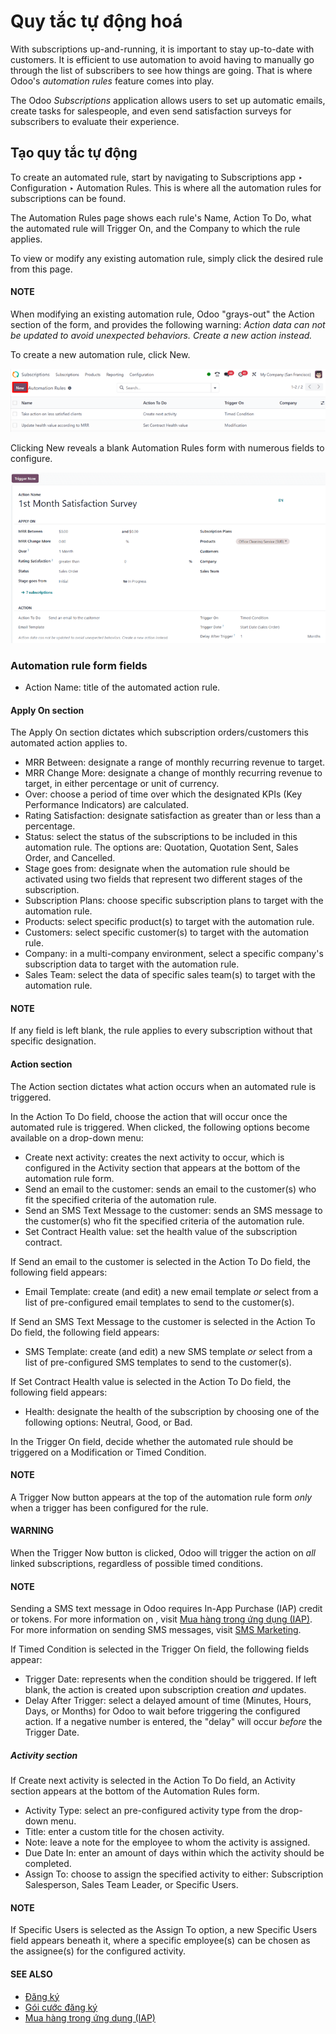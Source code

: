 # Quy tắc tự động hoá

With subscriptions up-and-running, it is important to stay up-to-date with customers. It is
efficient to use automation to avoid having to manually go through the list of subscribers to see
how things are going. That is where Odoo's *automation rules* feature comes into play.

The Odoo *Subscriptions* application allows users to set up automatic emails, create tasks for
salespeople, and even send satisfaction surveys for subscribers to evaluate their experience.

## Tạo quy tắc tự động

To create an automated rule, start by navigating to Subscriptions app ‣
Configuration ‣ Automation Rules. This is where all the automation rules for subscriptions can be
found.

The Automation Rules page shows each rule's Name, Action To Do,
what the automated rule will Trigger On, and the Company to which the rule
applies.

To view or modify any existing automation rule, simply click the desired rule from this page.

#### NOTE
When modifying an existing automation rule, Odoo "grays-out" the Action section of
the form, and provides the following warning: *Action data can not be updated to avoid unexpected
behaviors. Create a new action instead.*

To create a new automation rule, click New.

![The Automation Rules page in the Odoo Subscriptions application.](../../../.gitbook/assets/automation-rules-page.png)

Clicking New reveals a blank Automation Rules form with numerous fields to
configure.

![A sample Automation Rules form in the Odoo Subscriptions application.](../../../.gitbook/assets/automation-rules-form.png)

### Automation rule form fields

- Action Name: title of the automated action rule.

#### Apply On section

The Apply On section dictates which subscription orders/customers this automated action
applies to.

- MRR Between: designate a range of monthly recurring revenue to target.
- MRR Change More: designate a change of monthly recurring revenue to target, in either
  percentage or unit of currency.
- Over: choose a period of time over which the designated KPIs (Key Performance
  Indicators) are calculated.
- Rating Satisfaction: designate satisfaction as greater than or
  less than a percentage.
- Status: select the status of the subscriptions to be included in this automation rule.
  The options are: Quotation, Quotation Sent, Sales Order, and
  Cancelled.
- Stage goes from: designate when the automation rule should be activated using two
  fields that represent two different stages of the subscription.
- Subscription Plans: choose specific subscription plans to target with the automation
  rule.
- Products: select specific product(s) to target with the automation rule.
- Customers: select specific customer(s) to target with the automation rule.
- Company: in a multi-company environment, select a specific company's subscription data
  to target with the automation rule.
- Sales Team: select the data of specific sales team(s) to target with the automation
  rule.

#### NOTE
If any field is left blank, the rule applies to every subscription without that specific
designation.

#### Action section

The Action section dictates what action occurs when an automated rule is triggered.

In the Action To Do field, choose the action that will occur once the automated rule is
triggered. When clicked, the following options become available on a drop-down menu:

- Create next activity: creates the next activity to occur, which is configured in the
  Activity section that appears at the bottom of the automation rule form.
- Send an email to the customer: sends an email to the customer(s) who fit the specified
  criteria of the automation rule.
- Send an SMS Text Message to the customer: sends an SMS message to the customer(s) who
  fit the specified criteria of the automation rule.
- Set Contract Health value: set the health value of the subscription contract.

If Send an email to the customer is selected in the Action To Do field, the
following field appears:

- Email Template: create (and edit) a new email template *or* select from a list of
  pre-configured email templates to send to the customer(s).

If Send an SMS Text Message to the customer is selected in the Action To Do
field, the following field appears:

- SMS Template: create (and edit) a new SMS template *or* select from a list of
  pre-configured SMS templates to send to the customer(s).

If Set Contract Health value is selected in the Action To Do field, the
following field appears:

- Health: designate the health of the subscription by choosing one of the following
  options: Neutral, Good, or Bad.

In the Trigger On field, decide whether the automated rule should be triggered on a
Modification or Timed Condition.

#### NOTE
A Trigger Now button appears at the top of the automation rule form *only* when a
trigger has been configured for the rule.

#### WARNING
When the Trigger Now button is clicked, Odoo will trigger the action on *all* linked
subscriptions, regardless of possible timed conditions.

#### NOTE
Sending a SMS text message in Odoo requires In-App Purchase (IAP) credit or tokens. For more
information on , visit [Mua hàng trong ứng dụng (IAP)](applications/essentials/in_app_purchase.md).
For more information on sending SMS messages, visit
[SMS Marketing](applications/marketing/sms_marketing.md).

If Timed Condition is selected in the Trigger On field, the following fields
appear:

- Trigger Date: represents when the condition should be triggered. If left blank, the
  action is created upon subscription creation *and* updates.
- Delay After Trigger: select a delayed amount of time (Minutes,
  Hours, Days, or Months) for Odoo to wait before triggering the
  configured action. If a negative number is entered, the "delay" will occur *before* the
  Trigger Date.

##### Activity section

If Create next activity is selected in the Action To Do field, an
Activity section appears at the bottom of the Automation Rules form.

- Activity Type: select an pre-configured activity type from the drop-down menu.
- Title: enter a custom title for the chosen activity.
- Note: leave a note for the employee to whom the activity is assigned.
- Due Date In: enter an amount of days within which the activity should be completed.
- Assign To: choose to assign the specified activity to either: Subscription
  Salesperson, Sales Team Leader, or Specific Users.

#### NOTE
If Specific Users is selected as the Assign To option, a new
Specific Users field appears beneath it, where a specific employee(s) can be chosen
as the assignee(s) for the configured activity.

#### SEE ALSO
- [Đăng ký](applications/sales/subscriptions.md)
- [Gói cước đăng ký](applications/sales/subscriptions/plans.md)
- [Mua hàng trong ứng dụng (IAP)](applications/essentials/in_app_purchase.md)
